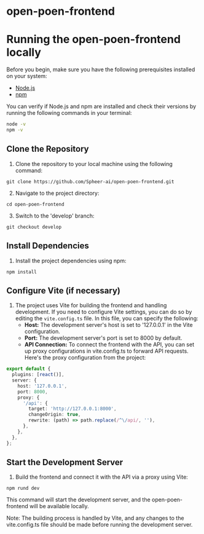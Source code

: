 # open-poen-frontend

# Running the open-poen-frontend locally

Before you begin, make sure you have the following prerequisites installed on your system:

- [Node.js](https://nodejs.org/)
- [npm](https://www.npmjs.com/)

You can verify if Node.js and npm are installed and check their versions by running the following commands in your terminal:

```bash
node -v
npm -v
```

## Clone the Repository
1. Clone the repository to your local machine using the following command:

`git clone https://github.com/Spheer-ai/open-poen-frontend.git`

2. Navigate to the project directory:

`cd open-poen-frontend`

3. Switch to the 'develop' branch:

`git checkout develop`

## Install Dependencies
1. Install the project dependencies using npm:

`npm install`

## Configure Vite (if necessary)
1. The project uses Vite for building the frontend and handling development. If you need to configure Vite settings, you can do so by editing the `vite.config.ts` file. In this file, you can specify the following:
    - **Host:** The development server's host is set to '127.0.0.1' in the Vite configuration.
    - **Port:** The development server's port is set to 8000 by default.
    - **API Connection:** To connect the frontend with the API, you can set up proxy configurations in vite.config.ts to forward API requests. Here's the proxy configuration from the project:

```typescript
export default {
  plugins: [react()],
  server: {
    host: '127.0.0.1',
    port: 8000,
    proxy: {
      '/api': {
        target: 'http://127.0.0.1:8000',
        changeOrigin: true,
        rewrite: (path) => path.replace(/^\/api/, ''),
      },
    },
  },
};
```

## Start the Development Server
1. Build the frontend and connect it with the API via a proxy using Vite:

`npm rund dev`

This command will start the development server, and the open-poen-frontend will be available locally.

Note: The building process is handled by Vite, and any changes to the vite.config.ts file should be made before running the development server.

